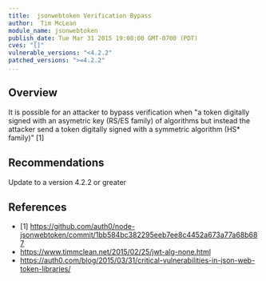 ```yaml
---
title:  jsonwebtoken Verification Bypass
author:  Tim McLean
module_name: jsonwebtoken
publish_date: Tue Mar 31 2015 19:00:00 GMT-0700 (PDT)
cves: "[]"
vulnerable_versions: "<4.2.2"
patched_versions: ">=4.2.2"
...
```


## Overview

It is possible for an attacker to bypass verification when "a token digitally signed with an asymetric key (RS/ES family) of algorithms but instead the attacker send a token digitally signed with a symmetric algorithm (HS* family)" [1]


## Recommendations
Update to a version 4.2.2 or greater

## References
- [1] https://github.com/auth0/node-jsonwebtoken/commit/1bb584bc382295eeb7ee8c4452a673a77a68b687
- https://www.timmclean.net/2015/02/25/jwt-alg-none.html 
- https://auth0.com/blog/2015/03/31/critical-vulnerabilities-in-json-web-token-libraries/
